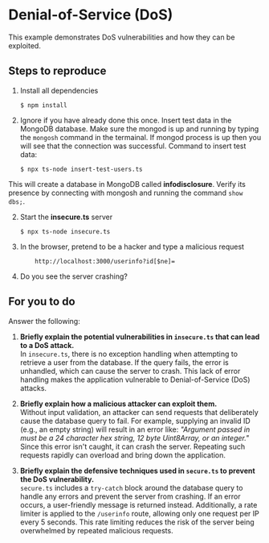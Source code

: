 # Denial-of-Service (DoS)

This example demonstrates DoS vulnerabilities and how they can be exploited.

## Steps to reproduce

1. Install all dependencies

    `$ npm install`

2. Ignore if you have already done this once. Insert test data in the MongoDB database. Make sure the mongod is up and running by typing the `mongosh` command in the termainal. If mongod process is up then you will see that the connection was successful. Command to insert test data:

    `$ npx ts-node insert-test-users.ts`

This will create a database in MongoDB called __infodisclosure__. Verify its presence by connecting with mongosh and running the command `show dbs;`.

2. Start the **insecure.ts** server

    `$ npx ts-node insecure.ts`

3. In the browser, pretend to be a hacker and type a malicious request

    ```
        http://localhost:3000/userinfo?id[$ne]=
    ```

4. Do you see the server crashing?

## For you to do

Answer the following:

1. **Briefly explain the potential vulnerabilities in `insecure.ts` that can lead to a DoS attack.**  
   In `insecure.ts`, there is no exception handling when attempting to retrieve a user from the database. If the query fails, the error is unhandled, which can cause the server to crash. This lack of error handling makes the application vulnerable to Denial-of-Service (DoS) attacks.

2. **Briefly explain how a malicious attacker can exploit them.**  
   Without input validation, an attacker can send requests that deliberately cause the database query to fail. For example, supplying an invalid ID (e.g., an empty string) will result in an error like: _"Argument passed in must be a 24 character hex string, 12 byte Uint8Array, or an integer."_ Since this error isn't caught, it can crash the server. Repeating such requests rapidly can overload and bring down the application.

3. **Briefly explain the defensive techniques used in `secure.ts` to prevent the DoS vulnerability.**  
   `secure.ts` includes a `try-catch` block around the database query to handle any errors and prevent the server from crashing. If an error occurs, a user-friendly message is returned instead. Additionally, a rate limiter is applied to the `/userinfo` route, allowing only one request per IP every 5 seconds. This rate limiting reduces the risk of the server being overwhelmed by repeated malicious requests.
